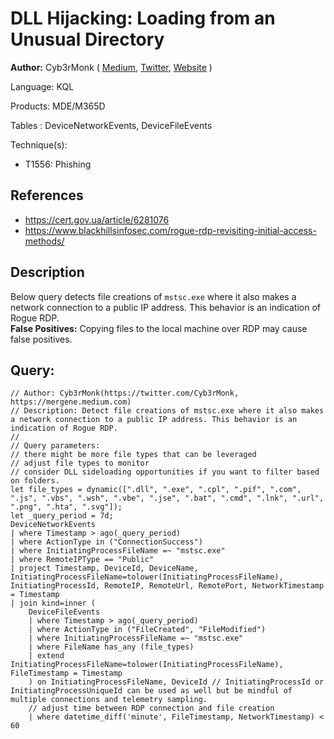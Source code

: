 # DLL Hijacking: Loading from an Unusual Directory

**Author:** Cyb3rMonk ( [Medium](https://mergene.medium.com), [Twitter](https://twitter.com/Cyb3rMonk), [Website](https://academy.bluraven.io) )



Language: KQL

Products: MDE/M365D

Tables  : DeviceNetworkEvents, DeviceFileEvents

Technique(s):
- T1556:	Phishing

## References
- https://cert.gov.ua/article/6281076
- https://www.blackhillsinfosec.com/rogue-rdp-revisiting-initial-access-methods/

## Description

Below query detects file creations of `mstsc.exe` where it also makes a network connection to a public IP address. This behavior is an indication of Rogue RDP.  
**False Positives:** Copying files to the local machine over RDP may cause false positives.




**Query:**
---

```KQL
// Author: Cyb3rMonk(https://twitter.com/Cyb3rMonk, https://mergene.medium.com)
// Description: Detect file creations of mstsc.exe where it also makes a network connection to a public IP address. This behavior is an indication of Rogue RDP. 
//
// Query parameters:
// there might be more file types that can be leveraged
// adjust file types to monitor
// consider DLL sideloading opportunities if you want to filter based on folders.
let file_types = dynamic([".dll", ".exe", ".cpl", ".pif", ".com", ".js", ".vbs", ".wsh", ".vbe", ".jse", ".bat", ".cmd", ".lnk", ".url", ".png", ".hta", ".svg"]);
let _query_period = 7d;
DeviceNetworkEvents
| where Timestamp > ago(_query_period)
| where ActionType in ("ConnectionSuccess")
| where InitiatingProcessFileName =~ "mstsc.exe"
| where RemoteIPType == "Public"
| project Timestamp, DeviceId, DeviceName, InitiatingProcessFileName=tolower(InitiatingProcessFileName), InitiatingProcessId, RemoteIP, RemoteUrl, RemotePort, NetworkTimestamp = Timestamp
| join kind=inner (
    DeviceFileEvents
    | where Timestamp > ago(_query_period)
    | where ActionType in ("FileCreated", "FileModified")
    | where InitiatingProcessFileName =~ "mstsc.exe" 
    | where FileName has_any (file_types)
    | extend InitiatingProcessFileName=tolower(InitiatingProcessFileName), FileTimestamp = Timestamp
    ) on InitiatingProcessFileName, DeviceId // InitiatingProcessId or InitiatingProcessUniqueId can be used as well but be mindful of multiple connections and telemetry sampling.
    // adjust time between RDP connection and file creation
    | where datetime_diff('minute', FileTimestamp, NetworkTimestamp) < 60
```